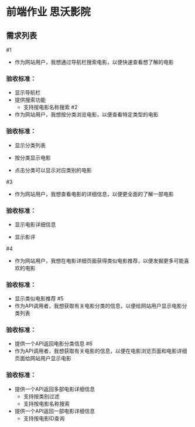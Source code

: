 # 前端作业 思沃影院
## 需求列表
#1
- 作为网站用户，我想通过导航栏搜索电影，以便快速查看想了解的电影

### 验收标准：
- 显示导航栏
- 提供搜索功能
  - 支持按电影名称搜索
#2
- 作为网站用户，我想按分类浏览电影，以便查看特定类型的电影

### 验收标准：
- 显示分类列表

- 按分类显示电影

- 点击分类可以显示对应类别的电影

#3
- 作为网站用户，我想查看电影的详细信息，以便更全面的了解一部电影

### 验收标准：
- 显示电影详细信息

- 显示影评

#4
- 作为网站用户，我想在电影详细页面获得类似电影推荐，以便发掘更多可能喜欢的电影

### 验收标准：
- 显示类似电影推荐
#5
- 作为API调用者，我想获取有关电影分类的信息，以便给网站用户显示电影分类列表

### 验收标准：
- 提供一个API返回电影分类信息
#6
- 作为API调用者，我想获取有关电影的信息，以便在电影浏览页面和电影详细页面给网站用户显示电影

### 验收标准：

- 提供一个API返回多部电影详细信息
  - 支持按类别过滤
  - 支持按电影名称搜索
- 提供一个API返回一部电影详细信息
  - 支持按电影ID查询